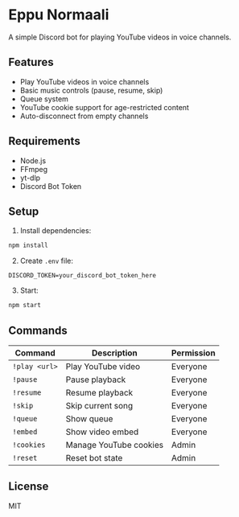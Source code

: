 # Eppu Normaali

A simple Discord bot for playing YouTube videos in voice channels.

## Features

- Play YouTube videos in voice channels
- Basic music controls (pause, resume, skip)
- Queue system
- YouTube cookie support for age-restricted content
- Auto-disconnect from empty channels

## Requirements

- Node.js
- FFmpeg
- yt-dlp
- Discord Bot Token

## Setup

1. Install dependencies:
```bash
npm install
```

2. Create `.env` file:
```env
DISCORD_TOKEN=your_discord_bot_token_here
```

3. Start:
```bash
npm start
```

## Commands

| Command | Description | Permission |
|---------|-------------|------------|
| `!play <url>` | Play YouTube video | Everyone |
| `!pause` | Pause playback | Everyone |
| `!resume` | Resume playback | Everyone |
| `!skip` | Skip current song | Everyone |
| `!queue` | Show queue | Everyone |
| `!embed` | Show video embed | Everyone |
| `!cookies` | Manage YouTube cookies | Admin |
| `!reset` | Reset bot state | Admin |

## License

MIT 